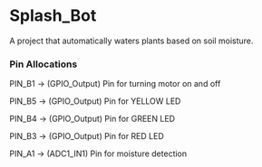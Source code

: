 # Splash_Bot
A project that automatically waters plants based on soil moisture.


### Pin Allocations
PIN_B1 -> (GPIO_Output) Pin for turning motor on and off

PIN_B5 -> (GPIO_Output) Pin for YELLOW LED

PIN_B4 -> (GPIO_Output) Pin for GREEN LED

PIN_B3 -> (GPIO_Output) Pin for RED LED

PIN_A1 -> (ADC1_IN1) Pin for moisture detection
